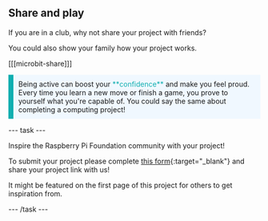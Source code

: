 ## Share and play

If you are in a club, why not share your project with friends?

You could also show your family how your project works.

[[[microbit-share]]]

<p style="border-left: solid; border-width:10px; border-color: #0faeb0; background-color: aliceblue; padding: 10px;">
  Being active can boost your <span style="color: #0faeb0">**confidence**</span> and make you feel proud. Every time you learn a new move or finish a game, you prove to yourself what you're capable of. You could say the same about completing a computing project!
</p>

--- task ---

Inspire the Raspberry Pi Foundation community with your project!

To submit your project please complete [this form](https://form.raspberrypi.org/f/community-project-submissions){:target="_blank"} and share your project link with us!

It might be featured on the first page of this project for others to get inspiration from.

--- /task ---